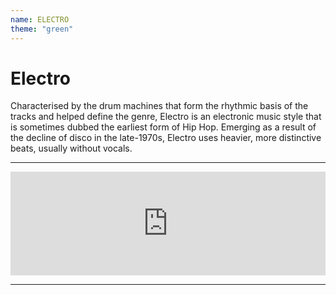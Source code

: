 ```yaml
---
name: ELECTRO
theme: "green"
---
```


# Electro

Characterised by the drum machines that form the rhythmic basis of the tracks and helped define the genre, Electro is an electronic music style that is sometimes dubbed the earliest form of Hip Hop. Emerging as a result of the decline of disco in the late-1970s, Electro uses heavier, more distinctive beats, usually without vocals. 

---

<iframe width="100%" height="166" scrolling="no" frameborder="no" allow="autoplay" src="https://w.soundcloud.com/player/?url=https%3A//api.soundcloud.com/tracks/768006967%3Fsecret_token%3Ds-Hs6En&color=%231b1a65&auto_play=false&hide_related=true&show_comments=false&show_user=true&show_reposts=false&show_teaser=false"></iframe>

---
